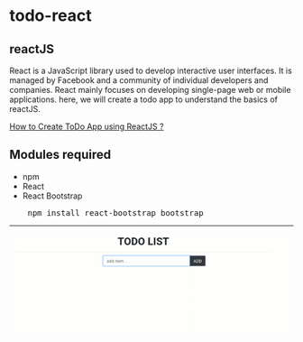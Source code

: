 # todo-react

## reactJS

React is a JavaScript library used to develop interactive user interfaces. It is managed by Facebook and a community of individual developers and companies. React mainly focuses on developing single-page web or mobile applications. here, we will create a todo app to understand the basics of reactJS.


<a href="https://www.geeksforgeeks.org/how-to-create-todo-app-using-reactjs/" >How to Create ToDo App using ReactJS ?</a>

## Modules required

<ul>
<li> npm </li>
<li> React </li>
<li> React Bootstrap
<pre> npm install react-bootstrap bootstrap</pre>
</li>
</ul>

---

![app](list.gif)
